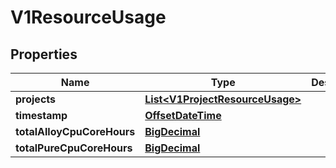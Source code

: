 # V1ResourceUsage

## Properties
Name | Type | Description | Notes
------------ | ------------- | ------------- | -------------
**projects** | [**List&lt;V1ProjectResourceUsage&gt;**](V1ProjectResourceUsage.md) |  |  [optional]
**timestamp** | [**OffsetDateTime**](OffsetDateTime.md) |  |  [optional]
**totalAlloyCpuCoreHours** | [**BigDecimal**](BigDecimal.md) |  |  [optional]
**totalPureCpuCoreHours** | [**BigDecimal**](BigDecimal.md) |  |  [optional]
